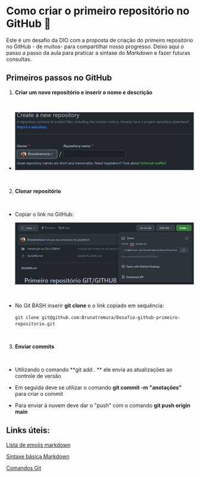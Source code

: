 # Como criar o primeiro repositório no GitHub :octopus: #
Este é um desafio da DIO com a proposta de criação do primeiro repositório no GitHub - de muitos- para compartilhar nosso progresso.  Deixo aqui o passo a passo da aula para praticar a sintaxe do  *Markdown* e fazer futuras consultas.   



## Primeiros passos no GitHub ##



1. **Criar um novo repositório e inserir o nome e descrição**
<br>

   * ![image-20220130201257773](https://github.com/Brunatremura/Desafio-github-primeiro-repositorio/blob/main/Introdu%C3%A7%C3%A3o%20ao%20Git%20e%20GitHub/imagens/image-20220130172438008.png?raw=true)
<br>

	
	

2. **Clonar repositório**
<br>
   

   * Copiar o link no GitHub: 

     ![image-20220130201341706](https://github.com/Brunatremura/Desafio-github-primeiro-repositorio/blob/main/Introdu%C3%A7%C3%A3o%20ao%20Git%20e%20GitHub/imagens/image-20220130173905567.png?raw=true)
<br>
   

   * No Git BASH inserir **git clone** e o link copiado em sequência: 

     `git clone git@github.com:Brunatremura/Desafio-github-primeiro-repositorio.git `
<br>
     

3. **Enviar commits**
<br>

   

   * Utilizando o comando **git  add . ** ele envia as atualizações ao controle de versão 

   * Em seguida deve se utilizar o comando **git commit -m "anotações"** para criar o commit 

   * Para enviar à nuvem deve dar o "push" com o comando **git push origin main**

     

## Links úteis: ##

[Lista de emojis markdown](https://gist.github.com/rxaviers/7360908 )

[Sintaxe básica Markdown](https://www.markdownguide.org/basic-syntax/)

[Comandos Git](https://comandosgit.github.io/)



